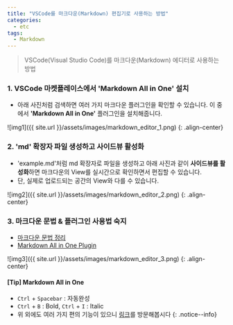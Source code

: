 ```yaml
---
title: "VSCode를 마크다운(Markdown) 편집기로 사용하는 방법"
categories:
  - etc
tags:
  - Markdown
---
```


> VSCode(Visual Studio Code)를 마크다운(Markdown) 에디터로 사용하는 방법


### 1. VSCode 마켓플레이스에서 'Markdown All in One' 설치

- 아래 사진처럼 검색하면 여러 가지 마크다운 플러그인을 확인할 수 있습니다. 이 중에서 **'Markdown All in One'** 플러그인을 설치해줍니다. 

![img1]({{ site.url }}/assets/images/markdown_editor_1.png)
{: .align-center}


### 2. 'md' 확장자 파일 생성하고 사이드뷰 활성화

- 'example.md'처럼 md 확장자로 파일을 생성하고 아래 사진과 같이 **사이드뷰를 활성화**하면 마크다운의 View를 실시간으로 확인하면서 편집할 수 있습니다.
- 단, 실제로 업로드되는 공간의 View와 다를 수 있습니다.

![img2]({{ site.url }}/assets/images/markdown_editor_2.png)
{: .align-center}


### 3. 마크다운 문법 & 플러그인 사용법 숙지
- [마크다운 문법 정리](https://sianux1209.github.io/etc/%EB%A7%88%ED%81%AC%EB%8B%A4%EC%9A%B4-%EB%AC%B8%EB%B2%95-%EC%A0%95%EB%A6%AC-(Markdown-Cheatsheet))
- [Markdown All in One Plugin](https://marketplace.visualstudio.com/items?itemName=yzhang.markdown-all-in-one)

![img3]({{ site.url }}/assets/images/markdown_editor_3.png)
{: .align-center}


#### [Tip] Markdown All in One
- `Ctrl` + `Spacebar` : 자동완성
- `Ctrl` + `B` : Bold, `Ctrl` + `I` : Italic
- 위 외에도 여러 가지 편의 기능이 있으니 [링크](https://marketplace.visualstudio.com/items?itemName=yzhang.markdown-all-in-one)를 방문해봅시다
{: .notice--info}

